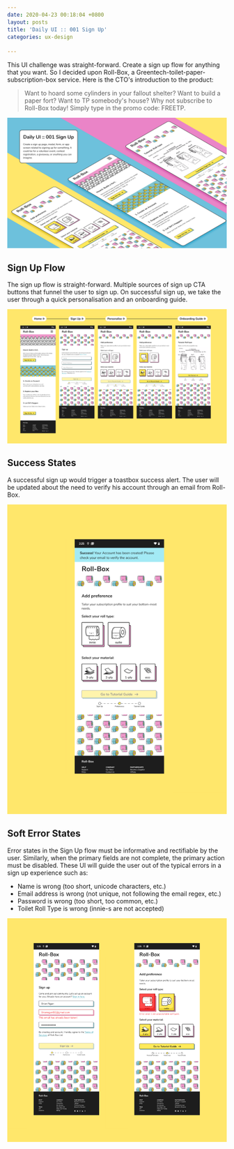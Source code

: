```yaml
---
date: 2020-04-23 00:18:04 +0800
layout: posts
title: 'Daily UI :: 001 Sign Up'
categories: ux-design

---
```

This UI challenge was straight-forward. Create a sign up flow for anything that you want. So I decided upon Roll-Box, a Greentech-toilet-paper-subscription-box service. Here is the CTO's introduction to the product:

> Want to hoard some cylinders in your fallout shelter? Want to build a paper fort? Want to TP somebody's house? Why not subscribe to Roll-Box today! Simply type in the promo code: FREETP.

![](/uploads/daily-ui-1-hero.png "Daily UI 1 Sign Up")

## Sign Up Flow

The sign up flow is straight-forward. Multiple sources of sign up CTA buttons that funnel the user to sign up. On successful sign up, we take the user through a quick personalisation and an onboarding guide.

![](/uploads/daily-ui-1-flat-1.png)

## Success States

A successful sign up would trigger a toastbox success alert. The user will be updated about the need to verify his account through an email from Roll-Box.

![](/uploads/daily-ui-1-flat-success.png)

## Soft Error States

Error states in the Sign Up flow must be informative and rectifiable by the user. Similarly, when the primary fields are not complete, the primary action must be disabled. These UI will guide the user out of the typical errors in a sign up experience such as:

* Name is wrong (too short, unicode characters, etc.)
* Email address is wrong (not unique, not following the email regex, etc.)
* Password is wrong (too short, too common, etc.)
* Toilet Roll Type is wrong (innie-s are not accepted)

![](/uploads/daily-ui-1-flat-error.png)
